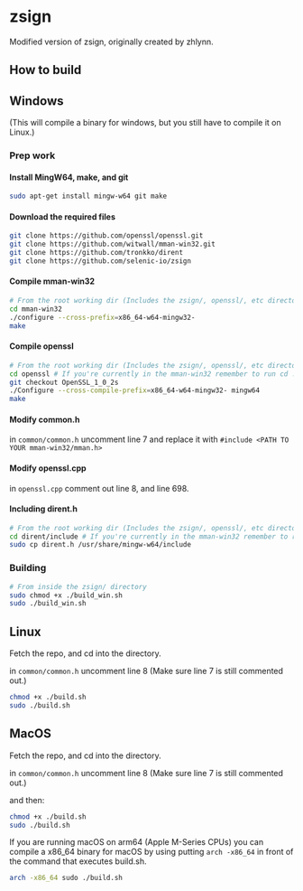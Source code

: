 # zsign
Modified version of zsign, originally created by zhlynn.

## How to build

## Windows 
(This will compile a binary for windows, but you still have to compile it on Linux.)

### Prep work 

#### Install MingW64, make, and git
```bash
sudo apt-get install mingw-w64 git make
```

#### Download the required files
```bash
git clone https://github.com/openssl/openssl.git
git clone https://github.com/witwall/mman-win32.git
git clone https://github.com/tronkko/dirent
git clone https://github.com/selenic-io/zsign
```

#### Compile mman-win32

```bash
# From the root working dir (Includes the zsign/, openssl/, etc directories.)
cd mman-win32
./configure --cross-prefix=x86_64-w64-mingw32-
make
```

#### Compile openssl

```bash
# From the root working dir (Includes the zsign/, openssl/, etc directories.)
cd openssl # If you're currently in the mman-win32 remember to run cd ../ first :)
git checkout OpenSSL_1_0_2s
./Configure --cross-compile-prefix=x86_64-w64-mingw32- mingw64
make
```

#### Modify common.h

in `common/common.h` uncomment line 7 and replace it with `#include <PATH TO YOUR mman-win32/mman.h>`

#### Modify openssl.cpp

in `openssl.cpp` comment out line 8, and line 698.

#### Including dirent.h
```bash
# From the root working dir (Includes the zsign/, openssl/, etc directories.)
cd dirent/include # If you're currently in the mman-win32 remember to run cd ../ first :)
sudo cp dirent.h /usr/share/mingw-w64/include
```

### Building

```bash
# From inside the zsign/ directory
sudo chmod +x ./build_win.sh
sudo ./build_win.sh
```

## Linux

Fetch the repo, and cd into the directory.

in `common/common.h` uncomment line 8 (Make sure line 7 is still commented out.)

```bash
chmod +x ./build.sh
sudo ./build.sh
```

## MacOS

Fetch the repo, and cd into the directory.

in `common/common.h` uncomment line 8 (Make sure line 7 is still commented out.)

and then:
```bash
chmod +x ./build.sh
sudo ./build.sh
```

If you are running macOS on arm64 (Apple M-Series CPUs) you can compile a x86_64 binary for macOS by using putting `arch -x86_64` in front of the command that executes build.sh.

```bash
arch -x86_64 sudo ./build.sh
```